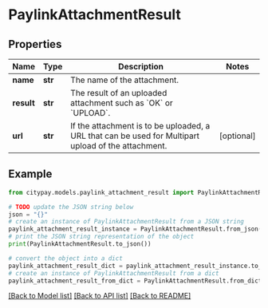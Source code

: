 # PaylinkAttachmentResult


## Properties

Name | Type | Description | Notes
------------ | ------------- | ------------- | -------------
**name** | **str** | The name of the attachment. | 
**result** | **str** | The result of an uploaded attachment such as &#x60;OK&#x60; or &#x60;UPLOAD&#x60;. | 
**url** | **str** | If the attachment is to be uploaded, a URL that can be used for Multipart upload of the attachment. | [optional] 

## Example

```python
from citypay.models.paylink_attachment_result import PaylinkAttachmentResult

# TODO update the JSON string below
json = "{}"
# create an instance of PaylinkAttachmentResult from a JSON string
paylink_attachment_result_instance = PaylinkAttachmentResult.from_json(json)
# print the JSON string representation of the object
print(PaylinkAttachmentResult.to_json())

# convert the object into a dict
paylink_attachment_result_dict = paylink_attachment_result_instance.to_dict()
# create an instance of PaylinkAttachmentResult from a dict
paylink_attachment_result_from_dict = PaylinkAttachmentResult.from_dict(paylink_attachment_result_dict)
```
[[Back to Model list]](../README.md#documentation-for-models) [[Back to API list]](../README.md#documentation-for-api-endpoints) [[Back to README]](../README.md)


